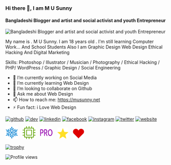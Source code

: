 ### Hi there 👋, I am M U Sunny
#### Bangladeshi Blogger and artist and social activist and youth Entrepreneur
![Bangladeshi Blogger and artist and social activist and youth Entrepreneur](https://scontent.fcgp1-1.fna.fbcdn.net/v/t39.30808-6/275724458_1162069027666947_7564806060028941877_n.jpg?stp=dst-jpg_s960x960&_nc_cat=102&ccb=1-7&_nc_sid=e3f864&_nc_eui2=AeFTqyzz6UBd-3UK__diDIynZJQMRvAxlTtklAxG8DGVO0roMDJhcNCnU2c1gAQjc2UZ4ZhxvByGyEhldB4S-AM6&_nc_ohc=Srg_Dgnf7n8AX925emL&_nc_zt=23&_nc_ht=scontent.fcgp1-1.fna&oh=00_AT9PkKDlMJzjXg9TG0qNKPZ5k_xCAZfZPC8cf3APd0tv8g&oe=634B227B)

My name is . M U Sunny. I am 18 years old . I'm still learning Computer Work… And School Students Also I am Graphic Design Web Design Ethical Hacking And Digital Marketing

Skills: Photoshop / Illustrator / Musician / Photography / Ethical Hacking / PHP/ WordPress / Graphic Design / Social Engineering

- 🔭 I’m currently working on Social Media 
- 🌱 I’m currently learning Web Design 
- 👯 I’m looking to collaborate on Github 
- 💬 Ask me about Web Design 
- 📫 How to reach me: https://musunny.net 
- ⚡ Fun fact: i Love Web Design 


[<img src='https://cdn.jsdelivr.net/npm/simple-icons@3.0.1/icons/github.svg' alt='github' height='40'>](https://github.com/musunny.95)  [<img src='https://cdn.jsdelivr.net/npm/simple-icons@3.0.1/icons/dev-dot-to.svg' alt='dev' height='40'>](https://dev.to/musunny95)  [<img src='https://cdn.jsdelivr.net/npm/simple-icons@3.0.1/icons/linkedin.svg' alt='linkedin' height='40'>](https://www.linkedin.com/in/musunny95/)  [<img src='https://cdn.jsdelivr.net/npm/simple-icons@3.0.1/icons/facebook.svg' alt='facebook' height='40'>](https://www.facebook.com/musunny.95)  [<img src='https://cdn.jsdelivr.net/npm/simple-icons@3.0.1/icons/instagram.svg' alt='instagram' height='40'>](https://www.instagram.com/musunny.95/)  [<img src='https://cdn.jsdelivr.net/npm/simple-icons@3.0.1/icons/twitter.svg' alt='twitter' height='40'>](https://twitter.com/musunny_95)  [<img src='https://cdn.jsdelivr.net/npm/simple-icons@3.0.1/icons/icloud.svg' alt='website' height='40'>](https://musunny.net)  

<a href='https://archiveprogram.github.com/'><img src='https://raw.githubusercontent.com/acervenky/animated-github-badges/master/assets/acbadge.gif' width='40' height='40'></a> <a href='https://docs.github.com/en/developers'><img src='https://raw.githubusercontent.com/acervenky/animated-github-badges/master/assets/devbadge.gif' width='40' height='40'></a> <a href='https://github.com/pricing'><img src='https://raw.githubusercontent.com/acervenky/animated-github-badges/master/assets/pro.gif' width='40' height='40'></a> <a href='https://stars.github.com/'><img src='https://raw.githubusercontent.com/acervenky/animated-github-badges/master/assets/starbadge.gif' width='35' height='35'></a> <a href='https://docs.github.com/en/github/supporting-the-open-source-community-with-github-sponsors'><img src='https://raw.githubusercontent.com/acervenky/animated-github-badges/master/assets/sponsorbadge.gif' width='35' height='35'></a> 

[![trophy](https://github-profile-trophy.vercel.app/?username=musunny.95)](https://github.com/ryo-ma/github-profile-trophy)

![Profile views](https://gpvc.arturio.dev/musunny.95)  
